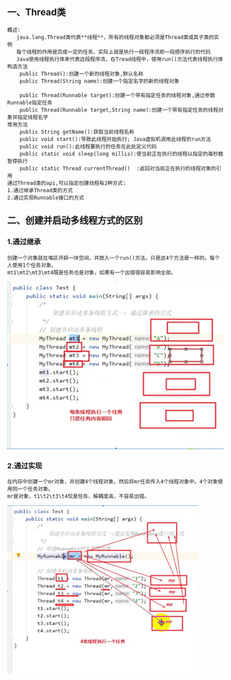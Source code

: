 ## 一、Thread类

```
概述:
   java.lang.Thread类代表**线程**，所有的线程对象都必须是Thread类或其子类的实例
   每个线程的作用是完成一定的任务，实际上就是执行一段程序流即一段顺序执行的代码
   Java使用线程执行体来代表这段程序流，在Tread线程中，使用run()方法代表线程执行体
构造方法
    public Thread():创建一个新的线程对象,默认名称
    public Thread(String name):创建一个指定名字的新的线程对象    
       
    public Thread(Runnable target):创建一个带有指定任务的线程对象,通过参数Runnable指定任务
    public Thread(Runnable target,String name):创建一个带有指定任务的线程对象并指定线程名字
常用方法
    public String getName():获取当前线程名称
    public void start():导致此线程开始执行; Java虚拟机调用此线程的run方法
    public void run():此线程要执行的任务在此处定义代码
    public static void sleep(long millis):使当前正在执行的线程以指定的毫秒数暂停执行
    public static Thread currentThread()  :返回对当前正在执行的线程对象的引用
通过Thread类的api,可以指定创建线程有2种方式:
1.通过继承Thread类的方式
2.通过实现Runnable接口的方式
```





## 二、创建并启动多线程方式的区别

### 1.通过继承

```
创建一个对象就在堆区开辟一块空间，并放入一个run()方法。只是这4个方法是一样的。每个人使用1个任务对象。
mt1\mt2\mt3\mt4既是任务也是对象，如果有一个出错很容易影响全部。
```

![1659534615399](typora-user-images\1659534615399.png)

### 2.通过实现

```
在内存中创建一个mr对象，并创建4个线程对象，然后将mr任务传入4个线程对象中。4个对象使用同一个任务对象。
mr是对象，t1\t2\t3\t4仅是任务，解耦度高，不容易出错。
```

![1659534419239](typora-user-images\1659534419239.png)